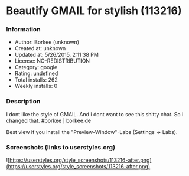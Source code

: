 # Beautify GMAIL for stylish (113216)

### Information
- Author: Borkee (unknown)
- Created at: unknown
- Updated at: 5/26/2015, 2:11:38 PM
- License: NO-REDISTRIBUTION
- Category: google
- Rating: undefined
- Total installs: 262
- Weekly installs: 0


### Description
I dont like the style of GMAIL. And i dont want to see this shitty chat. So i changed that.
#borkee | borkee.de 

Best view if you install the "Preview-Window"-Labs (Settings -> Labs).


### Screenshots (links to userstyles.org)
![https://userstyles.org/style_screenshots/113216-after.png](https://userstyles.org/style_screenshots/113216-after.png)


